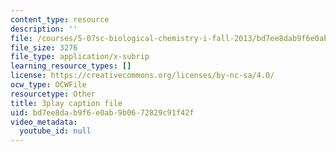 ```yaml
---
content_type: resource
description: ''
file: /courses/5-07sc-biological-chemistry-i-fall-2013/bd7ee8dab9f6e0ab9b0672829c91f42f_UrgmDSFBYlE.srt
file_size: 3276
file_type: application/x-subrip
learning_resource_types: []
license: https://creativecommons.org/licenses/by-nc-sa/4.0/
ocw_type: OCWFile
resourcetype: Other
title: 3play caption file
uid: bd7ee8da-b9f6-e0ab-9b06-72829c91f42f
video_metadata:
  youtube_id: null
---
```

